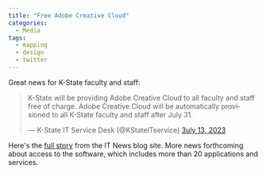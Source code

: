 ```yaml
---
title: "Free Adobe Creative Cloud"
categories:
  - Media
tags:
  - mapping
  - design
  - twitter
---
```

Great news for K-State faculty and staff:

<blockquote class="twitter-tweet" data-lang="en"><p lang="en" dir="ltr">K-State will be providing Adobe Creative Cloud to all faculty and staff free of charge. Adobe Creative Cloud will be automatically provisioned to all K-State faculty and staff after July 31.</p>&mdash; K-State IT Service Desk (@KStateITservice) <a href="[https://twitter.com/KStateITservice)">3uly 13, 2023</a></blockquote><script async src="//platform.twitter.com/widgets.js" charset="utf-8"></script>

Here's the <a href="https://blogs.k-state.edu/it-news/2023/07/13/adobe-creative-cloud-available-for-free-to-faculty-and-staff-aug-1/">full story</a> from the IT News blog site.  More news forthcoming about access to the software, which includes more than 20 applications and services.

